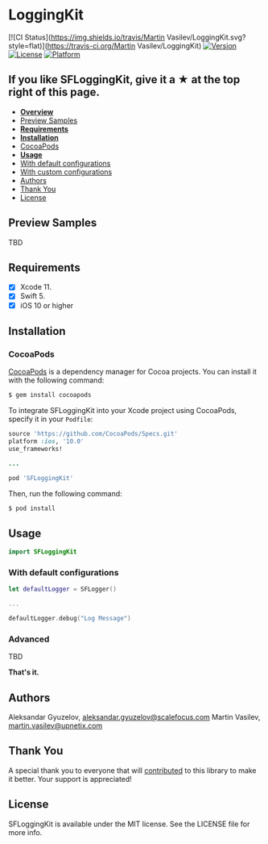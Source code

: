 # LoggingKit

[![CI Status](https://img.shields.io/travis/Martin Vasilev/LoggingKit.svg?style=flat)](https://travis-ci.org/Martin Vasilev/LoggingKit)
[![Version](https://img.shields.io/cocoapods/v/SFLoggingKit.svg?style=flat)](https://cocoapods.org/pods/LoggingKit)
[![License](https://img.shields.io/cocoapods/l/SFLoggingKit.svg?style=flat)](https://cocoapods.org/pods/LoggingKit)
[![Platform](https://img.shields.io/cocoapods/p/SFLoggingKit.svg?style=flat)](https://cocoapods.org/pods/LoggingKit)

## If you like SFLoggingKit, give it a ★ at the top right of this page.

* **[Overview](#overview)**
* [Preview Samples](#preview-samples) 
* **[Requirements](#requirements)**
* **[Installation](#installation)**
* [CocoaPods](#cocoapods)
* **[Usage](#usage)**
* [With default configurations](#with-default-configurations)
* [With custom configurations](#with-custom-configurations)
* [Authors](#authors)
* [Thank You](#thank-you)
* [License](#license)

## Preview Samples

TBD

## Requirements
- [x] Xcode 11.
- [x] Swift 5.
- [x] iOS 10 or higher

## Installation
### CocoaPods

[CocoaPods](http://cocoapods.org) is a dependency manager for Cocoa projects. You can install it with the following command:
```bash
$ gem install cocoapods
```

To integrate SFLoggingKit into your Xcode project using CocoaPods, specify it in your `Podfile`:

```ruby
source 'https://github.com/CocoaPods/Specs.git'
platform :ios, '10.0'
use_frameworks!

...

pod 'SFLoggingKit'
```

Then, run the following command:

```bash
$ pod install
```
## Usage

```swift
import SFLoggingKit
```

### With default configurations

```swift
let defaultLogger = SFLogger()

...

defaultLogger.debug("Log Message")
```

### Advanced

TBD

**That's it.**

## Authors

Aleksandar Gyuzelov, aleksandar.gyuzelov@scalefocus.com
Martin Vasilev, martin.vasilev@upnetix.com


## Thank You

A special thank you to everyone that will [contributed](https://github.com/aguzelov/SFLoggingKit/graphs/contributors) to this library to make it better. Your support is appreciated!

## License

SFLoggingKit is available under the MIT license. See the LICENSE file for more info.
